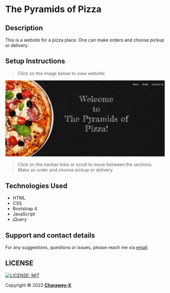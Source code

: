 # The Pyramids of Pizza
## Description
This is a website for a pizza place. One can make orders and choose pickup or delivery.
## Setup Instructions
> Click on the image below to view website:

[![Preview](assets/Picsum.png)](https://github.com/Charawey-X/pizza-place_project/blob/main/LICENSE)
> Click on the navbar links or scroll to move between the sections.
> Make an order and choose pickup or delivery.

## Technologies Used
- HTML
- CSS
- Bootstrap 4
- JavaScript
- jQuery
## Support and contact details
For any suggestions, questions or issues, please reach me via [email](mailto:charawey@gmail.com).
## LICENSE
 [![LICENSE: MIT](https://img.shields.io/badge/License-MIT-blue.svg)](https://github.com/Charawey-X/pizza-place_project/blob/main/LICENSE)

Copyright &copy; 2022 **[Charawey-X](https://github.com/Charawey-X)**
